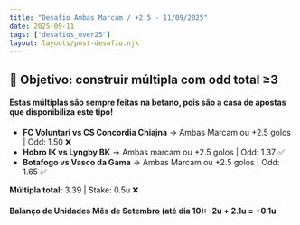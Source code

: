 ```yaml
---
title: "Desafio Ambas Marcam / +2.5 - 11/09/2025"
date: 2025-09-11
tags: ["desafios_over25"]
layout: layouts/post-desafio.njk
---
```


## 🎯 Objetivo: construir múltipla com odd total ≥3

#### Estas múltiplas são sempre feitas na betano, pois são a casa de apostas que disponibiliza este tipo!

- **FC Voluntari vs CS Concordia Chiajna** → Ambas Marcam ou +2.5 golos | Odd: 1.50 ❌
- **Hobro IK vs Lyngby BK** → Ambas marcam ou +2.5 golos | Odd: 1.37 ✅
- **Botafogo vs Vasco da Gama** → Ambas Marcam ou +2.5 golos | Odd: 1.65 ✅

**Múltipla total:** 3.39 | Stake: 0.5u ❌

#### Balanço de Unidades Mês de Setembro (até dia 10): -2u + 2.1u = +0.1u
